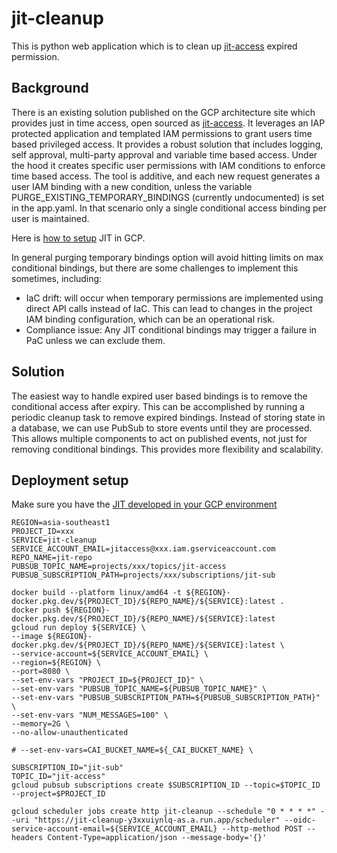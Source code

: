 # jit-cleanup

This is python web application which is to clean up [jit-access](https://github.com/GoogleCloudPlatform/jit-access) expired permission.


## Background
There is an existing solution published on the GCP architecture site which provides just in time access, open sourced as [jit-access](https://github.com/GoogleCloudPlatform/jit-access). It leverages an IAP protected application and templated IAM permissions to grant users time based privileged access. It provides a robust solution that includes logging, self approval, multi-party approval and variable time based access.
Under the hood it creates specific user permissions with IAM conditions to enforce time based access. The tool is additive, and each new request generates a user IAM binding with a new condition, unless the variable PURGE_EXISTING_TEMPORARY_BINDINGS  (currently undocumented)  is set in the app.yaml. In that scenario only a single conditional access binding per user is maintained.

Here is [how to setup](https://cloud.google.com/architecture/manage-just-in-time-privileged-access-to-project) JIT in GCP.

In general purging temporary bindings option will avoid hitting limits on max conditional bindings, but there are some challenges to implement this sometimes, including:

- IaC drift: will occur when temporary permissions are implemented using direct API calls instead of IaC. This can lead to changes in the project IAM binding configuration, which can be an operational risk.
- Compliance issue: Any JIT conditional bindings may trigger a failure in PaC unless we can exclude them.

## Solution
The easiest way to handle expired user based bindings is to remove the conditional access after expiry. This can be accomplished by running a periodic cleanup task to remove expired bindings.
Instead of storing state in a database, we can use PubSub to store events until they are processed. This allows multiple components to act on published events, not just for removing conditional bindings. This provides more flexibility and scalability.



## Deployment setup
Make sure you have the [JIT developed in your GCP environment](https://cloud.google.com/architecture/manage-just-in-time-privileged-access-to-project)

```shell
REGION=asia-southeast1
PROJECT_ID=xxx
SERVICE=jit-cleanup
SERVICE_ACCOUNT_EMAIL=jitaccess@xxx.iam.gserviceaccount.com
REPO_NAME=jit-repo
PUBSUB_TOPIC_NAME=projects/xxx/topics/jit-access
PUBSUB_SUBSCRIPTION_PATH=projects/xxx/subscriptions/jit-sub

docker build --platform linux/amd64 -t ${REGION}-docker.pkg.dev/${PROJECT_ID}/${REPO_NAME}/${SERVICE}:latest .
docker push ${REGION}-docker.pkg.dev/${PROJECT_ID}/${REPO_NAME}/${SERVICE}:latest
gcloud run deploy ${SERVICE} \
--image ${REGION}-docker.pkg.dev/${PROJECT_ID}/${REPO_NAME}/${SERVICE}:latest \
--service-account=${SERVICE_ACCOUNT_EMAIL} \
--region=${REGION} \
--port=8080 \
--set-env-vars "PROJECT_ID=${PROJECT_ID}" \
--set-env-vars "PUBSUB_TOPIC_NAME=${PUBSUB_TOPIC_NAME}" \
--set-env-vars "PUBSUB_SUBSCRIPTION_PATH=${PUBSUB_SUBSCRIPTION_PATH}" \
--set-env-vars "NUM_MESSAGES=100" \
--memory=2G \
--no-allow-unauthenticated

# --set-env-vars=CAI_BUCKET_NAME=${_CAI_BUCKET_NAME} \

SUBSCRIPTION_ID="jit-sub"
TOPIC_ID="jit-access"
gcloud pubsub subscriptions create $SUBSCRIPTION_ID --topic=$TOPIC_ID --project=$PROJECT_ID

gcloud scheduler jobs create http jit-cleanup --schedule "0 * * * *" --uri "https://jit-cleanup-y3xxuiynlq-as.a.run.app/scheduler" --oidc-service-account-email=${SERVICE_ACCOUNT_EMAIL} --http-method POST --headers Content-Type=application/json --message-body='{}'

```
